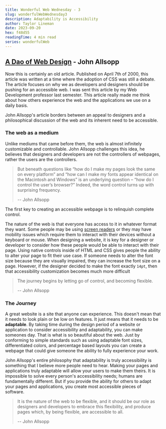 ```yaml
---
title: Wonderful Web Wednesday - 3
slug: wonderfulWebWednesday3
description: Adaptability is Accessibility
author: Taylor Lineman
date: 2023-09-20
hex: f48d55
readingTime: 4 min read
series: wonderfulWeb
---
```

## [A Dao of Web Design](https://alistapart.com/article/dao/#section8) - John Allsopp
Now this is certainly an old article. Published on April 7th of 2000, this article was written at a time where the adoption of CSS was still a debate. The article focuses on why we as developers and designers should be pushing for an accessible web. I was sent this article by my Web Development professor last semester. This article really made me think about how others experience the web and the applications we use on a daily basis.  

John Allsopp's article borders between an appeal to designers and a philosophical discussion of the web and its inherent need to be accessible.

### The web as a medium
Unlike mediums that came before them, the web is almost infinitely customizable and controllable. John Allsopp challenges this idea, he believes that designers and developers are not the controllers of webpages, rather the users are the controllers. 

> But beneath questions like “how do I make my pages look the same on every platform” and “how can I make my fonts appear identical on the Macintosh and Windows” is an underlying question – “how do I control the user’s browser?” Indeed, the word control turns up with surprising frequency.
>
> -- John Allsopp

The first key to creating an accessible webpage is to relinquish complete control.

The nature of the web is that everyone has access to it in whatever format they want. Some people may be using [screen readers](https://en.wikipedia.org/wiki/Screen_reader) or they may have mobility issues which require them to interact with their devices without a keyboard or mouse. When designing a website, it is key for a designer or developer to consider how these people would be able to interact with their page. Using native controls inside of HTML and CSS gives people the ability to alter your page to fit their use case. If someone needs to alter the font size because they are visually impaired, they can increase the font size on a page. However, if the designer decided to make the font exactly `14pt`, then that accessibility customization becomes much more difficult

> The journey begins by letting go of control, and becoming flexible.
>
> -- John Allsopp
### The Journey
A great website is a site that anyone can experience. This doesn't mean that it needs to look plain or be low on features. It just means that it needs to be **adaptable**. By taking time during the design period of a website or application to consider accessibility and adaptability, you can make someones day. That is what is so beautiful about the web. Just by conforming to simple standards such as using adaptable font sizes, differentiated colors, and percentage based layouts you can create a webpage that could give someone the ability to fully experience your work.

John Allsopp's entire philosophy that adaptability is truly accessibility is something that I believe more people need to hear. Making your pages and applications truly adaptable will allow your users to make them theirs. It is impossible to solve every person's accessibility needs; humans are fundamentally different. But if you provide the ability for others to adapt your pages and applications, you create most accessible pieces of software.

> It is the nature of the web to be flexible, and it should be our role as designers and developers to embrace this flexibility, and produce pages which, by being flexible, are accessible to all.
>
> -- John Allsopp